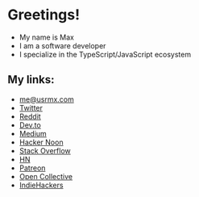 # Greetings!

* My name is Max
* I am a software developer
* I specialize in the TypeScript/JavaScript ecosystem

## My links:

* [me@usrmx.com](mailto:me@novemist.com)
* [Twitter](https://twitter.com/novemist)
* [Reddit](https://www.reddit.com/user/novemist)
* [Dev.to](https://dev.to/novemist)
* [Medium](https://medium.com/@novemist)
* [Hacker Noon](https://hackernoon.com/u/novemist)
* [Stack Overflow](https://stackoverflow.com/users/10805030/w1zm8)
* [HN](https://news.ycombinator.com/user?id=novemist)
* [Patreon](https://www.patreon.com/novemist)
* [Open Collective](https://opencollective.com/novemist)
* [IndieHackers](https://www.indiehackers.com/novemist)

